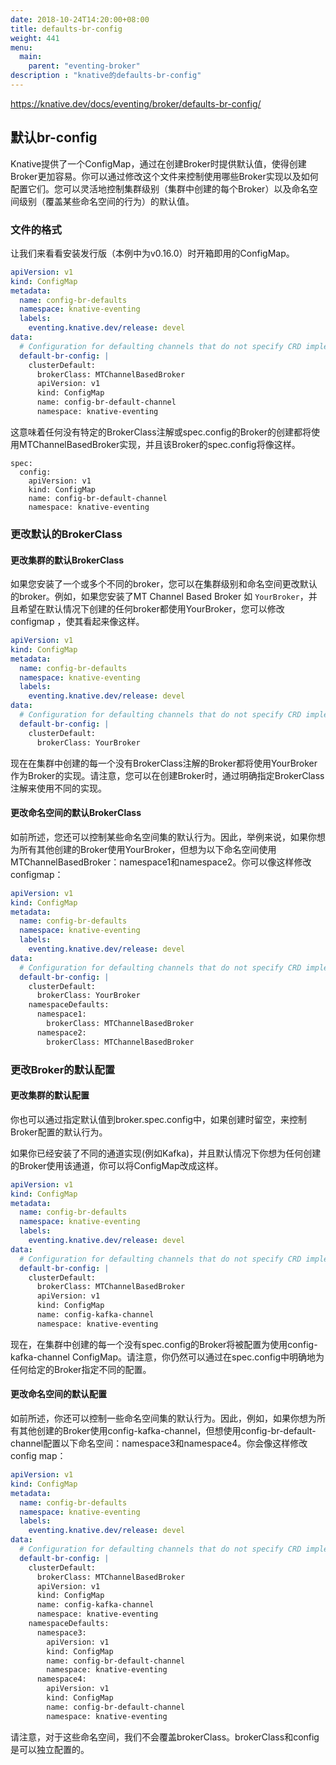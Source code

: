 ```yaml
---
date: 2018-10-24T14:20:00+08:00
title: defaults-br-config
weight: 441
menu:
  main:
    parent: "eventing-broker"
description : "knative的defaults-br-config"
---
```


https://knative.dev/docs/eventing/broker/defaults-br-config/

## 默认br-config

Knative提供了一个ConfigMap，通过在创建Broker时提供默认值，使得创建Broker更加容易。你可以通过修改这个文件来控制使用哪些Broker实现以及如何配置它们。您可以灵活地控制集群级别（集群中创建的每个Broker）以及命名空间级别（覆盖某些命名空间的行为）的默认值。

### 文件的格式

让我们来看看安装发行版（本例中为v0.16.0）时开箱即用的ConfigMap。

```yaml
apiVersion: v1
kind: ConfigMap
metadata:
  name: config-br-defaults
  namespace: knative-eventing
  labels:
    eventing.knative.dev/release: devel
data:
  # Configuration for defaulting channels that do not specify CRD implementations.
  default-br-config: |
    clusterDefault:
      brokerClass: MTChannelBasedBroker
      apiVersion: v1
      kind: ConfigMap
      name: config-br-default-channel
      namespace: knative-eventing
```

这意味着任何没有特定的BrokerClass注解或spec.config的Broker的创建都将使用MTChannelBasedBroker实现，并且该Broker的spec.config将像这样。

```
spec:
  config:
    apiVersion: v1
    kind: ConfigMap
    name: config-br-default-channel
    namespace: knative-eventing
```

### 更改默认的BrokerClass

#### 更改集群的默认BrokerClass

如果您安装了一个或多个不同的broker，您可以在集群级别和命名空间更改默认的broker。例如，如果您安装了MT Channel Based Broker 如 `YourBroker`，并且希望在默认情况下创建的任何broker都使用YourBroker，您可以修改 configmap ，使其看起来像这样。

```yaml
apiVersion: v1
kind: ConfigMap
metadata:
  name: config-br-defaults
  namespace: knative-eventing
  labels:
    eventing.knative.dev/release: devel
data:
  # Configuration for defaulting channels that do not specify CRD implementations.
  default-br-config: |
    clusterDefault:
      brokerClass: YourBroker
```

现在在集群中创建的每一个没有BrokerClass注解的Broker都将使用YourBroker作为Broker的实现。请注意，您可以在创建Broker时，通过明确指定BrokerClass注解来使用不同的实现。

#### 更改命名空间的默认BrokerClass

如前所述，您还可以控制某些命名空间集的默认行为。因此，举例来说，如果你想为所有其他创建的Broker使用YourBroker，但想为以下命名空间使用MTChannelBasedBroker：namespace1和namespace2。你可以像这样修改configmap：

```yaml
apiVersion: v1
kind: ConfigMap
metadata:
  name: config-br-defaults
  namespace: knative-eventing
  labels:
    eventing.knative.dev/release: devel
data:
  # Configuration for defaulting channels that do not specify CRD implementations.
  default-br-config: |
    clusterDefault:
      brokerClass: YourBroker
    namespaceDefaults:
      namespace1:
        brokerClass: MTChannelBasedBroker
      namespace2:
        brokerClass: MTChannelBasedBroker
```

### 更改Broker的默认配置

#### 更改集群的默认配置

你也可以通过指定默认值到broker.spec.config中，如果创建时留空，来控制Broker配置的默认行为。

如果你已经安装了不同的通道实现(例如Kafka)，并且默认情况下你想为任何创建的Broker使用该通道，你可以将ConfigMap改成这样。

```yaml
apiVersion: v1
kind: ConfigMap
metadata:
  name: config-br-defaults
  namespace: knative-eventing
  labels:
    eventing.knative.dev/release: devel
data:
  # Configuration for defaulting channels that do not specify CRD implementations.
  default-br-config: |
    clusterDefault:
      brokerClass: MTChannelBasedBroker
      apiVersion: v1
      kind: ConfigMap
      name: config-kafka-channel
      namespace: knative-eventing
```

现在，在集群中创建的每一个没有spec.config的Broker将被配置为使用config-kafka-channel ConfigMap。请注意，你仍然可以通过在spec.config中明确地为任何给定的Broker指定不同的配置。

#### 更改命名空间的默认配置

如前所述，你还可以控制一些命名空间集的默认行为。因此，例如，如果你想为所有其他创建的Broker使用config-kafka-channel，但想使用config-br-default-channel配置以下命名空间：namespace3和namespace4。你会像这样修改config map：

```yaml
apiVersion: v1
kind: ConfigMap
metadata:
  name: config-br-defaults
  namespace: knative-eventing
  labels:
    eventing.knative.dev/release: devel
data:
  # Configuration for defaulting channels that do not specify CRD implementations.
  default-br-config: |
    clusterDefault:
      brokerClass: MTChannelBasedBroker
      apiVersion: v1
      kind: ConfigMap
      name: config-kafka-channel
      namespace: knative-eventing
    namespaceDefaults:
      namespace3:
        apiVersion: v1
        kind: ConfigMap
        name: config-br-default-channel
        namespace: knative-eventing
      namespace4:
        apiVersion: v1
        kind: ConfigMap
        name: config-br-default-channel
        namespace: knative-eventing
```

请注意，对于这些命名空间，我们不会覆盖brokerClass。brokerClass和config是可以独立配置的。
